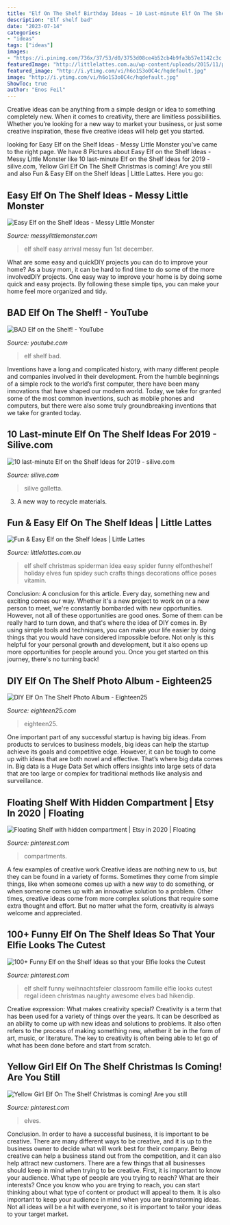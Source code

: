 ```yaml
---
title: "Elf On The Shelf Birthday Ideas ~ 10 Last-minute Elf On The Shelf Ideas For 2019"
description: "Elf shelf bad"
date: "2023-07-14"
categories:
- "ideas"
tags: ["ideas"]
images:
- "https://i.pinimg.com/736x/37/53/d0/3753d08ce4b52cb4b9fa3b57e1142c3c.jpg"
featuredImage: "http://littlelattes.com.au/wp-content/uploads/2015/11/pinterest.jpg"
featured_image: "http://i.ytimg.com/vi/h6o1S3o0C4c/hqdefault.jpg"
image: "http://i.ytimg.com/vi/h6o1S3o0C4c/hqdefault.jpg"
ShowToc: true
author: "Enos Feil"
---
```



Creative ideas can be anything from a simple design or idea to something completely new. When it comes to creativity, there are limitless possibilities. Whether you’re looking for a new way to market your business, or just some creative inspiration, these five creative ideas will help get you started.

	

		
looking for Easy Elf on the Shelf Ideas - Messy Little Monster you've came to the right page. We have 8 Pictures about Easy Elf on the Shelf Ideas - Messy Little Monster like 10 last-minute Elf on the Shelf Ideas for 2019 - silive.com, Yellow Girl Elf On The Shelf Christmas is coming! Are you still and also Fun &amp; Easy Elf on the Shelf Ideas | Little Lattes. Here you go:
		
    
## Easy Elf On The Shelf Ideas - Messy Little Monster

<img loading=lazy src="https://2.bp.blogspot.com/-pP-7kxIQOy0/VGPbh4bGPcI/AAAAAAAABFk/JH7WeOQL_Rk/s1600/1500975_10151925407443089_1180067593_o.jpg" onerror="this.onerror=null;this.src='https://tse3.mm.bing.net/th?id=OIP.pcL_-hWkR_cXJtW53ak1KwHaJ4&amp;pid=15.1';" alt="Easy Elf on the Shelf Ideas - Messy Little Monster">

_Source: messylittlemonster.com_

>elf shelf easy arrival messy fun 1st december. 

	

What are some easy and quickDIY projects you can do to improve your home?
As a busy mom, it can be hard to find time to do some of the more involvedDIY projects. One easy way to improve your home is by doing some quick and easy projects. By following these simple tips, you can make your home feel more organized and tidy.

    
## BAD Elf On The Shelf! - YouTube

<img loading=lazy src="http://i.ytimg.com/vi/h6o1S3o0C4c/hqdefault.jpg" onerror="this.onerror=null;this.src='https://tse2.mm.bing.net/th?id=OIP.qb2ejMUHo9Y5zYzTajmEewHaFj&amp;pid=15.1';" alt="BAD Elf on the Shelf! - YouTube">

_Source: youtube.com_

>elf shelf bad. 

	

Inventions have a long and complicated history, with many different people and companies involved in their development. From the humble beginnings of a simple rock to the world’s first computer, there have been many innovations that have shaped our modern world. Today, we take for granted some of the most common inventions, such as mobile phones and computers, but there were also some truly groundbreaking inventions that we take for granted today.

    
## 10 Last-minute Elf On The Shelf Ideas For 2019 - Silive.com

<img loading=lazy src="https://www.silive.com/resizer/se9kz-3XBIbTaKbwfQ-VKBw6M1s=/1280x0/smart/arc-anglerfish-arc2-prod-advancelocal.s3.amazonaws.com/public/HGOYUOTY7RD27MNSC3P4JIEPH4.jpg" onerror="this.onerror=null;this.src='https://tse2.mm.bing.net/th?id=OIP.cXJjvzUAULNm_OlmpUtk2QHaJ4&amp;pid=15.1';" alt="10 last-minute Elf on the Shelf Ideas for 2019 - silive.com">

_Source: silive.com_

>silive galletta. 

	

3. A new way to recycle materials.

    
## Fun &amp; Easy Elf On The Shelf Ideas | Little Lattes

<img loading=lazy src="http://littlelattes.com.au/wp-content/uploads/2015/11/pinterest.jpg" onerror="this.onerror=null;this.src='https://tse4.mm.bing.net/th?id=OIP.YTSGLzmkdXvaRW-CIz91qQHaLJ&amp;pid=15.1';" alt="Fun &amp; Easy Elf on the Shelf Ideas | Little Lattes">

_Source: littlelattes.com.au_

>elf shelf christmas spiderman idea easy spider funny elfontheshelf holiday elves fun spidey such crafts things decorations office poses vitamin. 

	

Conclusion: A conclusion for this article.
Every day, something new and exciting comes our way. Whether it's a new project to work on or a new person to meet, we're constantly bombarded with new opportunities. However, not all of these opportunities are good ones. Some of them can be really hard to turn down, and that's where the idea of DIY comes in.
By using simple tools and techniques, you can make your life easier by doing things that you would have considered impossible before. Not only is this helpful for your personal growth and development, but it also opens up more opportunities for people around you. Once you get started on this journey, there's no turning back!

    
## DIY Elf On The Shelf Photo Album - Eighteen25

<img loading=lazy src="https://eighteen25.com/wp-content/uploads/2015/11/elf-on-the-shelf-photo-album-collage-640.jpg" onerror="this.onerror=null;this.src='https://tse2.mm.bing.net/th?id=OIP.yYHXe0BcHqkv0btefFJk3wHaQU&amp;pid=15.1';" alt="DIY Elf On The Shelf Photo Album - Eighteen25">

_Source: eighteen25.com_

>eighteen25. 

	

One important part of any successful startup is having big ideas. From products to services to business models, big ideas can help the startup achieve its goals and competitive edge. However, it can be tough to come up with ideas that are both novel and effective. That’s where big data comes in. Big data is a Huge Data Set which offers insights into large sets of data that are too large or complex for traditional methods like analysis and surveillance.

    
## Floating Shelf With Hidden Compartment | Etsy In 2020 | Floating

<img loading=lazy src="https://i.pinimg.com/736x/44/52/b2/4452b2d67043eb66caf6443b12288ff7.jpg" onerror="this.onerror=null;this.src='https://tse2.mm.bing.net/th?id=OIP.McMysx2wOLtYd79ZN9WdzwHaJ3&amp;pid=15.1';" alt="Floating Shelf with hidden compartment | Etsy in 2020 | Floating">

_Source: pinterest.com_

>compartments. 

	

A few examples of creative work
Creative ideas are nothing new to us, but they can be found in a variety of forms. Sometimes they come from simple things, like when someone comes up with a new way to do something, or when someone comes up with an innovative solution to a problem. Other times, creative ideas come from more complex solutions that require some extra thought and effort. But no matter what the form, creativity is always welcome and appreciated.

    
## 100+ Funny Elf On The Shelf Ideas So That Your Elfie Looks The Cutest

<img loading=lazy src="https://i.pinimg.com/736x/93/b0/26/93b026d7d69d2ec028207d86a4c70a45.jpg" onerror="this.onerror=null;this.src='https://tse3.mm.bing.net/th?id=OIP.wxbsQQOjNSFqSyWtbwtUqQHaNK&amp;pid=15.1';" alt="100+ Funny Elf on the Shelf Ideas so that your Elfie looks the Cutest">

_Source: pinterest.com_

>elf shelf funny weihnachtsfeier classroom familie elfie looks cutest regal ideen christmas naughty awesome elves bad hikendip. 

	

Creative expression: What makes creativity special?
Creativity is a term that has been used for a variety of things over the years. It can be described as an ability to come up with new ideas and solutions to problems. It also often refers to the process of making something new, whether it be in the form of art, music, or literature. The key to creativity is often being able to let go of what has been done before and start from scratch.

    
## Yellow Girl Elf On The Shelf Christmas Is Coming! Are You Still

<img loading=lazy src="https://i.pinimg.com/736x/37/53/d0/3753d08ce4b52cb4b9fa3b57e1142c3c.jpg" onerror="this.onerror=null;this.src='https://tse3.mm.bing.net/th?id=OIP.QHJRVwcw7EPyDbrwIl8NMwHaWO&amp;pid=15.1';" alt="Yellow Girl Elf On The Shelf Christmas is coming! Are you still">

_Source: pinterest.com_

>elves. 

	

Conclusion.
In order to have a successful business, it is important to be creative. There are many different ways to be creative, and it is up to the business owner to decide what will work best for their company. Being creative can help a business stand out from the competition, and it can also help attract new customers. There are a few things that all businesses should keep in mind when trying to be creative.
First, it is important to know your audience. What type of people are you trying to reach? What are their interests? Once you know who you are trying to reach, you can start thinking about what type of content or product will appeal to them. It is also important to keep your audience in mind when you are brainstorming ideas. Not all ideas will be a hit with everyone, so it is important to tailor your ideas to your target market.

